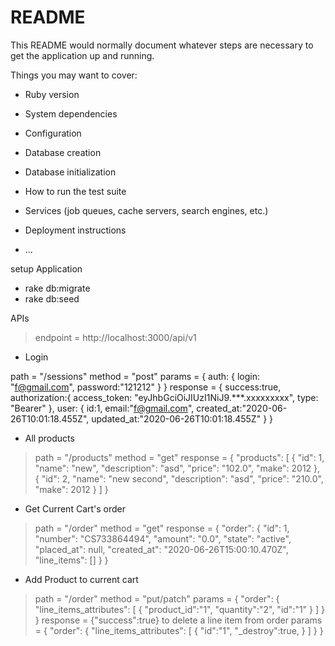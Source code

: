 # README

This README would normally document whatever steps are necessary to get the
application up and running.

Things you may want to cover:

* Ruby version

* System dependencies

* Configuration

* Database creation

* Database initialization

* How to run the test suite

* Services (job queues, cache servers, search engines, etc.)

* Deployment instructions

* ...

setup Application

* rake db:migrate
* rake db:seed

APIs

> endpoint = http://localhost:3000/api/v1

* Login 

>
  path = "/sessions"
  method = "post"
  params = {
            auth: {
                  login: "f@gmail.com",
                  password:"121212"
                }
              }
  response = {
              success:true,
              authorization:{
                  access_token: "eyJhbGciOiJIUzI1NiJ9.***.xxxxxxxxx",
                  type: "Bearer"
                  },
                  user: {
                    id:1,
                    email:"f@gmail.com",
                    created_at:"2020-06-26T10:01:18.455Z",
                    updated_at:"2020-06-26T10:01:18.455Z"
                    }
                  }
* All products
> path = "/products"
  method = "get"
  response = {
              "products": [
                  {
                      "id": 1,
                      "name": "new",
                      "description": "asd",
                      "price": "102.0",
                      "make": 2012
                  },
                  {
                      "id": 2,
                      "name": "new second",
                      "description": "asd",
                      "price": "210.0",
                      "make": 2012
                  }
                ]
              }
* Get Current Cart's order
> path = "/order"
  method = "get"
  response = {
                "order": {
                    "id": 1,
                    "number": "CS733864494",
                    "amount": "0.0",
                    "state": "active",
                    "placed_at": null,
                    "created_at": "2020-06-26T15:00:10.470Z",
                    "line_items": []
                }
              }
* Add Product to current cart
> path = "/order"
  method = "put/patch"
  params = {
              "order": {
                "line_items_attributes": [
                    {
                      "product_id":"1",
                      "quantity":"2",
                      "id":"1"
                    }
                  ]
              }
            }
  response = {"success":true}
  > to delete a line item from order
    params = {
              "order": {
                "line_items_attributes": [
                    {
                      "id":"1",
                      "_destroy":true,
                    }
                  ]
                }
              }
  